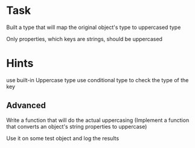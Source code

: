 # Task

Built a type that will map the original object's type to uppercased type

Only properties, which keys are strings, should be uppercased

# Hints

use built-in Uppercase<T> type
use conditional type to check the type of the key

## Advanced

Write a function that will do the actual uppercasing
(Implement a function that converts an object's string properties to uppercase)

Use it on some test object and log the results
